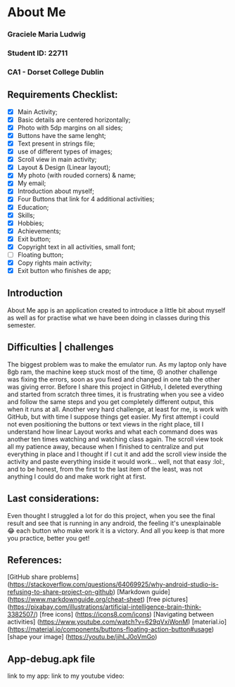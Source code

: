 # **About Me**
### Graciele Maria Ludwig
### Student ID: 22711
### CA1 - Dorset College Dublin

## Requirements Checklist:
- [x] Main Activity;
- [x] Basic details are centered horizontally;
- [x] Photo with 5dp margins on all sides;
- [x] Buttons have the same lenght;
- [x] Text present in strings file;
- [x] use of different types of images;
- [x] Scroll view in main activity;
- [x] Layout & Design (Linear layout);
- [x] My photo (with rouded corners) & name;
- [x] My email;
- [x] Introduction about myself;
- [x] Four Buttons that link for 4 additional activities;
- [x] Education;
- [x] Skills;
- [x] Hobbies;
- [x] Achievements;
- [x] Exit button;
- [x] Copyright text in all activities, small font;
- [ ] Floating button;
- [x] Copy rights main activity;
- [x] Exit button who finishes de app;

## Introduction
About Me app is an application created to introduce a little bit about myself as well as for practise 
what we have been doing in classes during this semester.

## Difficulties | challenges
The biggest problem was to make the emulator run. As my laptop only have 8gb ram, the machine keep stuck most of the time, :angry: 
another challenge was fixing the errors, soon as you fixed and changed in one tab the other was giving error.
Before I share this project in GitHub, I deleted everything and started from scratch three times, it is frustrating when you see a 
video and follow the same steps and you get completely different output, this when it runs at all. 
Another very hard challenge, at least for me, is work with GitHub, but with time I suppose things get easier.
My first attempt i could not even positioning the buttons or text views in the right place, till I understand how linear Layout works
and what each command does was another ten times watching and watching class again.
The scroll view took all my patience away, because when I finished to centralize and put everything in place and I thought if I cut it 
and add the scroll view inside the activity and paste everything inside it would work... well, not that easy :lol:, and to be honest, 
from the first to the last item of the least, was not anything I could do and make work right at first.

## Last considerations:
Even thought I struggled a lot for do this project, 
when you see the final result and see that is running in any android, 
the feeling it's unexplainable :joy: each button who make work it is a victory.
And all you keep is that more you practice, better you get!

## References:
[GitHub share problems] (https://stackoverflow.com/questions/64069925/why-android-studio-is-refusing-to-share-project-on-github)
[Markdown guide] (https://www.markdownguide.org/cheat-sheet)
[free pictures] (https://pixabay.com/illustrations/artificial-intelligence-brain-think-3382507/)
[free icons] (https://icons8.com/icons)
[Navigating between activities] (https://www.youtube.com/watch?v=629qVxiWonM)
[material.io] (https://material.io/components/buttons-floating-action-button#usage)
[shape your image] (https://youtu.be/jihLJ0oVmGo)
## App-debug.apk file
link to my app:
link to my youtube video: